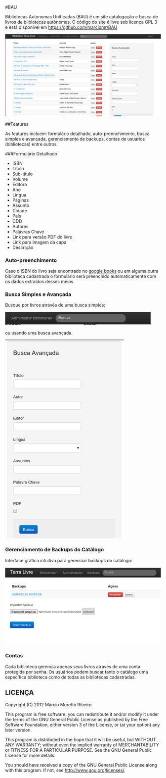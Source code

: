 #BAU

Bibliotecas Autonomas Unificadas (BAU) é um site catalogação e busca de livros de bilbiotecas autônomas. O código do site é livre sob licença GPL 3 e está disponível em https://github.com/marciomr/BAU

![BAU](public/imagens/bau.png)

##Features

As features incluem: formulário detalhado, auto-preenchimento, busca simples e avançada, gerenciamento de backups, contas de usuários (bibliotecas) entre outros.

###Formulário Detalhado

* ISBN
* Título
* Sub-título
* Volume
* Editora
* Ano
* Língua
* Páginas
* Assunto
* Cidade
* País
* CDD
* Autores
* Palavras Chave
* Link para versão PDF do livro
* Link para imagem da capa
* Descrição

### Auto-preenchimento

Caso o ISBN do livro seja encontrado no [google books](http://books.google.com) ou em alguma outra biblioteca cadastrada o formulário será preenchido automaticamente com os dados extraídos desses meios.

### Busca Simples e Avançada

Busque por livros através de uma busca simples:

![busca simples](public/imagens/busca_simples.png)

ou usando uma busca avançada.

![busca avançada](public/imagens/busca_avancada.png)

### Gerenciamento de Backups do Catálogo

Interface gráfica intuitiva para gerenciar backups do catálogo:

![backups](public/imagens/backups.png)

### Contas

Cada biblioteca gerencia apenas seus livros através de uma conta protegida por senha. Os usuários podem buscar tanto o catálogo uma específica biblioteca como de todas as bibliotecas cadastradas.

## LICENÇA

Copyright (C) 2012  Márcio Moretto Ribeiro

This program is free software: you can redistribute it and/or modify it under the terms of the GNU General Public License as published by the Free Software Foundation, either version 3 of the License, or (at your option) any later version.

This program is distributed in the hope that it will be useful, but WITHOUT ANY WARRANTY; without even the implied warranty of MERCHANTABILITY or FITNESS FOR A PARTICULAR PURPOSE.  See the GNU General Public License for more details.

You should have received a copy of the GNU General Public License along with this program.  If not, see <http://www.gnu.org/licenses/>.
